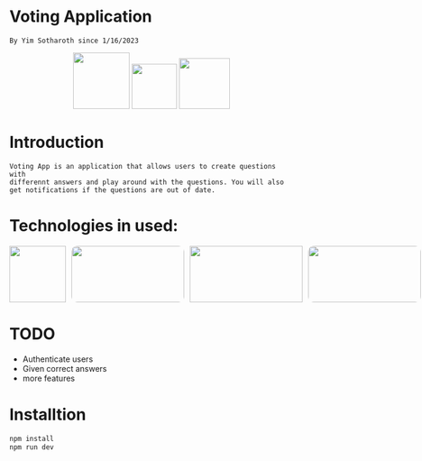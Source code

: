 # Voting Application

    By Yim Sotharoth since 1/16/2023

<p align="center">
<img src="https://img.shields.io/badge/typescript-%23007ACC.svg?style=for-the-badge&logo=typescript&logoColor=white" width="100">
<img src="https://img.shields.io/badge/nextjs-%23118db0.svg?style=for-the-badge&logo=react&logoColor=white" width="80">
<img src="https://img.shields.io/badge/npm--8.3.0-%23303334.svg?style=for-the-badge&logo=npm&logoColor=white" width="90">
</p>

# Introduction

    Voting App is an application that allows users to create questions with
    differennt answers and play around with the questions. You will also
    get notifications if the questions are out of date.

# Technologies in used:

<div style="display:flex; align-items:center; gap: 10px;">
 <img src="https://d2nir1j4sou8ez.cloudfront.net/wp-content/uploads/2021/12/nextjs-boilerplate-logo.png" style="width:100px; height: 100px; object-fit: contain;"/>
 <img src="https://www.vectorlogo.zone/logos/tailwindcss/tailwindcss-ar21.png" style="width:200px; height: 100px; object-fit: contain; border-radius: 10px"/>
 <img src="https://upload.wikimedia.org/wikipedia/commons/4/4c/Typescript_logo_2020.svg" style="width:200px; height: 100px; object-fit: contain;"/>
 <img src="https://www.vectorlogo.zone/logos/socketio/socketio-ar21.png" style="width:200px; height: 100px; object-fit: contain; border-radius: 10px;"/>
</div>

# TODO

- Authenticate users
- Given correct answers
- more features

# Installtion

```cmd
npm install
npm run dev
```
